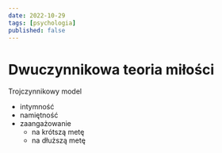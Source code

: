 ```yaml
---
date: 2022-10-29
tags: [psychologia]
published: false
---
```

# Dwuczynnikowa teoria miłości

Trojczynnikowy model 
- intymność
- namiętność 
- zaangażowanie
	- na krótszą metę 
	- na dłuższą metę 